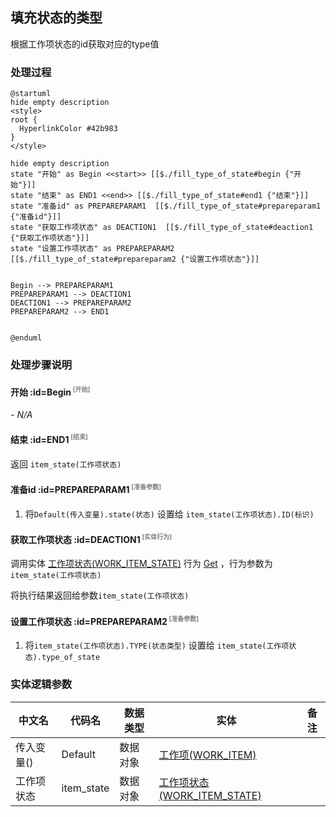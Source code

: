 ## 填充状态的类型 <!-- {docsify-ignore-all} -->

   根据工作项状态的id获取对应的type值

### 处理过程

```plantuml
@startuml
hide empty description
<style>
root {
  HyperlinkColor #42b983
}
</style>

hide empty description
state "开始" as Begin <<start>> [[$./fill_type_of_state#begin {"开始"}]]
state "结束" as END1 <<end>> [[$./fill_type_of_state#end1 {"结束"}]]
state "准备id" as PREPAREPARAM1  [[$./fill_type_of_state#prepareparam1 {"准备id"}]]
state "获取工作项状态" as DEACTION1  [[$./fill_type_of_state#deaction1 {"获取工作项状态"}]]
state "设置工作项状态" as PREPAREPARAM2  [[$./fill_type_of_state#prepareparam2 {"设置工作项状态"}]]


Begin --> PREPAREPARAM1
PREPAREPARAM1 --> DEACTION1
DEACTION1 --> PREPAREPARAM2
PREPAREPARAM2 --> END1


@enduml
```


### 处理步骤说明

#### 开始 :id=Begin<sup class="footnote-symbol"> <font color=gray size=1>[开始]</font></sup>



*- N/A*
#### 结束 :id=END1<sup class="footnote-symbol"> <font color=gray size=1>[结束]</font></sup>



返回 `item_state(工作项状态)`

#### 准备id :id=PREPAREPARAM1<sup class="footnote-symbol"> <font color=gray size=1>[准备参数]</font></sup>



1. 将`Default(传入变量).state(状态)` 设置给  `item_state(工作项状态).ID(标识)`

#### 获取工作项状态 :id=DEACTION1<sup class="footnote-symbol"> <font color=gray size=1>[实体行为]</font></sup>



调用实体 [工作项状态(WORK_ITEM_STATE)](module/ProjMgmt/work_item_state.md) 行为 [Get](module/ProjMgmt/work_item_state#行为) ，行为参数为`item_state(工作项状态)`

将执行结果返回给参数`item_state(工作项状态)`

#### 设置工作项状态 :id=PREPAREPARAM2<sup class="footnote-symbol"> <font color=gray size=1>[准备参数]</font></sup>



1. 将`item_state(工作项状态).TYPE(状态类型)` 设置给  `item_state(工作项状态).type_of_state`



### 实体逻辑参数

|    中文名   |    代码名    |  数据类型    |  实体   |备注 |
| --------| --------| -------- | -------- | --------   |
|传入变量(<i class="fa fa-check"/></i>)|Default|数据对象|[工作项(WORK_ITEM)](module/ProjMgmt/work_item.md)||
|工作项状态|item_state|数据对象|[工作项状态(WORK_ITEM_STATE)](module/ProjMgmt/work_item_state.md)||
